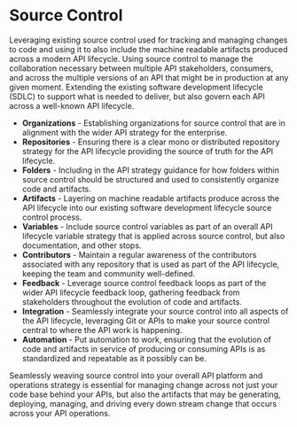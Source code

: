 # Source Control
Leveraging existing source control used for tracking and managing changes to code and using it to also include the machine readable artifacts produced across a modern API lifecycle. Using source control to manage the collaboration necessary between multiple API stakeholders, consumers, and across the multiple versions of an API that might be in production at any given moment. Extending the existing software development lifecycle (SDLC) to support what is needed to deliver, but also govern each API across a well-known API lifecycle.

- **Organizations** - Establishing organizations for source control that are in alignment with the wider API strategy for the enterprise.
- **Repositories** - Ensuring there is a clear mono or distributed repository strategy for the API lifecycle providing the source of truth for the API lifecycle. 
- **Folders** - Including in the API strategy guidance for how folders within source control should be structured and used to consistently organize code and artifacts.
- **Artifacts** - Layering on machine readable artifacts produce across the API lifecycle into our existing software development lifecycle source control process. 
- **Variables** - Include source control variables as part of an overall API lifecycle variable strategy that is applied across source control, but also documentation, and other stops.
- **Contributors** - Maintain a regular awareness of the contributors associated with any repository that is used as part of the API lifecycle, keeping the team and community well-defined.
- **Feedback** - Leverage source control feedback loops as part of the wider API lifecycle feedback loop, gathering feedback from stakeholders throughout the evolution of code and artifacts.
- **Integration** - Seamlessly integrate your source control into all aspects of the API lifecycle, leveraging Git or APIs to make your source control central to where the API work is happening.
- **Automation** - Put automation to work, ensuring that the evolution of code and artifacts in service of producing or consuming APIs is as standardized and repeatable as it possibly can be.

Seamlessly weaving source control into your overall API platform and operations strategy is essential for managing change across not just your code base behind your APIs, but also the artifacts that may be generating, deploying, managing, and driving every down stream change that occurs across your API operations.